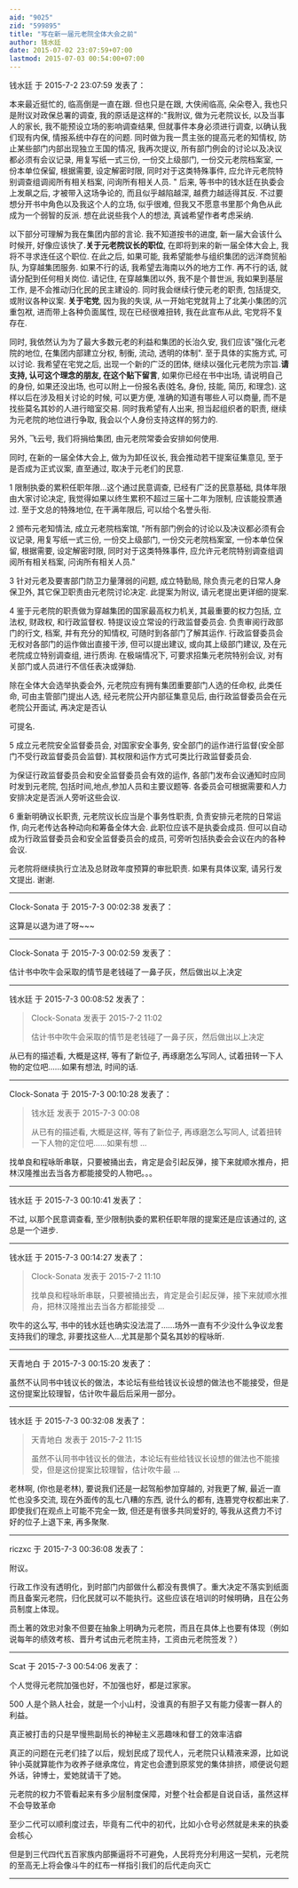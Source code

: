 ```yaml
---
aid: "9025"
zid: "599895"
title: "写在新一届元老院全体大会之前"
author: 钱水廷
date: 2015-07-02 23:07:59+07:00
lastmod: 2015-07-03 00:54:00+07:00
---
```


钱水廷 于 2015-7-2 23:07:59 发表了：

本来最近挺忙的, 临高倒是一直在跟. 但也只是在跟, 大侠闹临高, 朵朵卷入, 我也只是附议对政保总署的调查, 我的原话是这样的:"我附议, 做为元老院议长, 以及当事人的家长, 我不能预设立场的影响调查结果, 但就事件本身必须进行调查, 以确认我们现有内保, 情报系统中存在的问题. 同时做为我一贯主张的提高元老的知情权, 防止某些部门内部出现独立王国的情况, 我再次提议, 所有部门例会的讨论以及决议都必须有会议记录, 用复写纸一式三份, 一份交上级部门, 一份交元老院档案室, 一份本单位保留, 根据需要, 设定解密时限, 同时对于这类特殊事件, 应允许元老院特别调查组调阅所有相关档案, 问询所有相关人员. " 后来, 等书中的钱水廷在执委会上发飙之后, 才被带入这场争论的, 而且似乎越陷越深, 越费力越适得其反. 不过要想分开书中角色以及我这个人的立场, 似乎很难, 但我又不愿意书里那个角色从此成为一个弱智的反派. 想在此说些我个人的想法, 真诚希望作者考虑采纳.

以下部分可理解为我在集团内部的言论. 我不知道按书的进度, 新一届大会该什么时候开, 好像应该快了.**关于元老院议长的职位**, 在即将到来的新一届全体大会上, 我将不寻求连任这个职位. 在此之后, 如果可能, 我希望能参与组织集团的远洋商贸船队, 为穿越集团服务. 如果不行的话, 我希望去海南以外的地方工作. 再不行的话, 就请分配到任何相关岗位. 请记住, 在穿越集团以外, 我不是个普世派, 我如果到基层工作, 是不会推动归化民的民主建设的. 同时我会继续行使元老的职责, 包括提交, 或附议各种议案. **关于宅党**, 因为我的失误, 从一开始宅党就背上了北美小集团的沉重包袱, 进而带上各种负面属性, 现在已经很难扭转, 我在此宣布从此, 宅党将不复存在.

同时, 我依然认为为了最大多数元老的利益和集团的长治久安, 我们应该"强化元老院的地位, 在集团内部建立分权, 制衡, 流动, 透明的体制". 至于具体的实施方式, 可以讨论. 我希望在宅党之后, 出现一个新的广泛的团体, 继续以强化元老院为宗旨.**请支持, 认可这个理念的朋友, 在这个贴下留言**, 如果你已经在书中出场, 请说明自己的身份, 如果还没出场, 也可以附上一份报名表(姓名, 身份, 技能, 简历, 和理念). 这样以后在涉及相关讨论的时候, 可以更方便, 准确的知道有哪些人可以商量, 而不是找些莫名其妙的人进行暗室交易. 同时我希望有人出来, 担当起组织者的职责, 继续为元老院的地位进行争取, 我会以个人身份支持这样的努力的.

另外, 飞云号, 我们将捐给集团, 由元老院常委会安排如何使用.

同时, 在新的一届全体大会上, 做为为卸任议长, 我会推动若干提案征集意见, 至于是否成为正式议案, 直至通过, 取决于元老们的民意.

1 限制执委的累积任职年限...这个通过民意调查, 已经有广泛的民意基础, 具体年限由大家讨论决定, 我觉得如果以终生累积不超过三届十二年为限制, 应该能投票通过. 至于文总的特殊地位, 在干满年限后, 可以给个名誉头衔.

2 颁布元老知情法, 成立元老院档案馆, "所有部门例会的讨论以及决议都必须有会议记录, 用复写纸一式三份, 一份交上级部门, 一份交元老院档案室, 一份本单位保留, 根据需要, 设定解密时限, 同时对于这类特殊事件, 应允许元老院特别调查组调阅所有相关档案, 问询所有相关人员."

3 针对元老及要害部门防卫力量薄弱的问题, 成立特勤局, 除负责元老的日常人身保卫外, 其它保卫职责由元老院讨论决定. 此提案为附议, 请元老提出更详细的提案.

4 鉴于元老院的职责做为穿越集团的国家最高权力机关, 其最重要的权力包括, 立法权, 财政权, 和行政监督权. 特提议设立常设的行政监督委员会. 负责审阅行政部门的行文, 档案, 并有充分的知情权, 可随时到各部门了解其运作. 行政监督委员会无权对各部门的运作做出直接干涉, 但可以提出建议, 或向其上级部门建议, 及在元老院成立特别调查组, 进行质询. 在极端情况下, 可要求招集元老院特别会议, 对有关部门或人员进行不信任表决或弹劾.

除在全体大会选举执委会外, 元老院应有拥有集团重要部门人选的任命权, 此类任命, 可由主管部门提出人选, 经元老院公开内部征集意见后, 由行政监督委员会在元老院公开面试, 再决定是否认

可提名.

5 成立元老院安全监督委员会, 对国家安全事务, 安全部门的运作进行监督(安全部门不受行政监督委员会监督). 其权限和运作方式可类比行政监督委员会.

为保证行政监督委员会和安全监督委员会有效的运作, 各部门发布会议通知时应同时发到元老院, 包括时间,地点,参加人员和主要议题等. 各委员会可根据需要和人力安排决定是否派人旁听这些会议.

6 重新明确议长职责, 元老院议长应当是个事务性职责, 负责安排元老院的日常运作, 向元老传达各种动向和筹备全体大会. 此职位应该不是执委会成员. 但可以自动成为行政监督委员会和安全监督委员会的成员, 可旁听包括执委会会议在内的各种会议.

元老院将继续执行立法及总财政年度预算的审批职责. 如果有具体议案, 请另行发文提出. 谢谢.

---

Clock-Sonata 于 2015-7-3 00:02:38 发表了：

这算是以退为进了呀~~~

---

Clock-Sonata 于 2015-7-3 00:02:59 发表了：

估计书中吹牛会采取的情节是老钱碰了一鼻子灰，然后做出以上决定

---

钱水廷 于 2015-7-3 00:08:52 发表了：

> Clock-Sonata 发表于 2015-7-2 11:02
>
> 估计书中吹牛会采取的情节是老钱碰了一鼻子灰，然后做出以上决定

从已有的描述看, 大概是这样, 等有了新位子, 再琢磨怎么写同人, 试着扭转一下人物的定位吧......如果有想法, 时间的话.

---

Clock-Sonata 于 2015-7-3 00:10:28 发表了：

> 钱水廷 发表于 2015-7-3 00:08
>
> 从已有的描述看, 大概是这样, 等有了新位子, 再琢磨怎么写同人, 试着扭转一下人物的定位吧......如果有想 ...

找单良和程咏昕串联，只要被捅出去，肯定是会引起反弹，接下来就顺水推舟，把林汉隆推出去当各方都能接受的人物吧。。。

---

钱水廷 于 2015-7-3 00:10:41 发表了：

不过, 以那个民意调查看, 至少限制执委的累积任职年限的提案还是应该通过的, 这总是一个进步.

---

钱水廷 于 2015-7-3 00:14:27 发表了：

> Clock-Sonata 发表于 2015-7-2 11:10
>
> 找单良和程咏昕串联，只要被捅出去，肯定是会引起反弹，接下来就顺水推舟，把林汉隆推出去当各方都能接受 ...

吹牛的这么写, 书中的钱水廷也确实没法混了......场外一直有不少没什么争议龙套支持我们的理念, 非要找这些人...尤其是那个莫名其妙的程咏昕.

---

天青地白 于 2015-7-3 00:15:20 发表了：

虽然不认同书中钱议长的做法，本论坛有些给钱议长设想的做法也不能接受，但是这份提案比较理智，估计吹牛最后后采用一部分。

---

钱水廷 于 2015-7-3 00:32:08 发表了：

> 天青地白 发表于 2015-7-2 11:15
>
> 虽然不认同书中钱议长的做法，本论坛有些给钱议长设想的做法也不能接受，但是这份提案比较理智，估计吹牛最 ...

老林啊, (你也是老林), 要说我们还是一起驾船参加穿越的, 对我更了解, 最近一直忙也没多交流, 现在外面传的乱七八糟的东西, 说什么的都有, 连篡党夺权都出来了. 即使我们在观点上可能不完全一致, 但还是有很多共同爱好的, 等我从这费力不讨好的位子上退下来, 再多聚聚.

---

riczxc 于 2015-7-3 00:36:08 发表了：

附议。

行政工作没有透明化，到时部门内部做什么都没有畏惧了。重大决定不落实到纸面而且备案元老院，归化民就可以不能执行。这些应该在培训的时候明确，且在公务员制度上体现。

而土著的效忠对象不但要在抽象上明确为元老院，而且在具体上也要有体现（例如说每年的绩效考核、晋升考试由元老院主持，工资由元老院签发？）

---

Scat 于 2015-7-3 00:54:06 发表了：

个人觉得元老院加强也好，不加强也好，都是过家家。

500 人是个熟人社会，就是一个小山村，没谁真的有胆子又有能力侵害一群人的利益。

真正被打击的只是早慢熊副局长的神秘主义恶趣味和督工的效率洁癖

真正的问题在元老们挂了以后，规划民成了现代人，元老院只认精液来源，比如说钟小英就算能作为收养子继承席位，肯定也会遭到原浆党的集体排挤，顺便说句题外话，钟博士，爱她就请干了她。

元老院的权力不管看起来有多少层制度保障，对整个社会都是自说自话，虽然这样不会导致革命

至少二代可以顺利度过去，毕竟有二代中的初代，比如小仓号必然就是未来的执委会核心

但是到三代四代五百家族内部撕逼将不可避免，人民将充分利用这一契机，元老院的至高无上将会像斗牛的红布一样指引我们的后代走向灭亡

---
